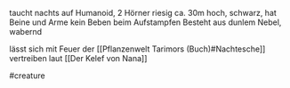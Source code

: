 taucht nachts auf
Humanoid, 2 Hörner
riesig ca. 30m hoch, schwarz, hat Beine und Arme
kein Beben beim Aufstampfen
Besteht aus dunlem Nebel, wabernd

lässt sich mit Feuer der [[Pflanzenwelt Tarimors (Buch)#Nachtesche]] vertreiben laut [[Der Kelef von Nana]] 

#creature 